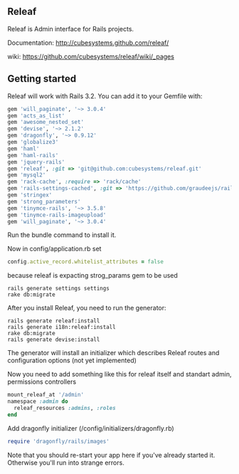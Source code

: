 ## Releaf

Releaf is Admin interface for Rails projects.

Documentation: http://cubesystems.github.com/releaf/

wiki: https://github.com/cubesystems/releaf/wiki/_pages

## Getting started

Releaf will work with Rails 3.2.
You can add it to your Gemfile with:

```ruby
gem 'will_paginate', '~> 3.0.4'
gem 'acts_as_list'
gem 'awesome_nested_set'
gem 'devise', '~> 2.1.2'
gem 'dragonfly', '~> 0.9.12'
gem 'globalize3'
gem 'haml'
gem 'haml-rails'
gem 'jquery-rails'
gem 'releaf', :git => 'git@github.com:cubesystems/releaf.git'
gem 'mysql2'
gem 'rack-cache', :require => 'rack/cache'
gem 'rails-settings-cached', :git => 'https://github.com/graudeejs/rails-settings-cached'
gem 'stringex'
gem 'strong_parameters'
gem 'tinymce-rails', '~> 3.5.8'
gem 'tinymce-rails-imageupload'
gem 'will_paginate', '~> 3.0.4'
```

Run the bundle command to install it.

Now in config/application.rb set

```ruby
config.active_record.whitelist_attributes = false
```

because releaf is expacting strog_params gem to be used

```console
rails generate settings settings
rake db:migrate
```

After you install Releaf, you need to run the generator:

```console
rails generate releaf:install
rails generate i18n:releaf:install
rake db:migrate
rails generate devise:install
```

The generator will install an initializer which describes Releaf routes and configuration options (not yet implemented)

Now you need to add something like this for releaf itself and standart admin,
permissions controllers

```ruby
mount_releaf_at '/admin'
namespace :admin do
  releaf_resources :admins, :roles
end
```

Add dragonfly initializer (/config/initializers/dragonfly.rb)

```ruby
require 'dragonfly/rails/images'
```

Note that you should re-start your app here if you've already started it. Otherwise you'll run into strange errors.
